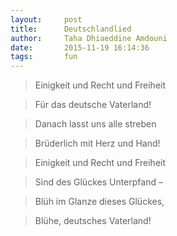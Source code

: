 ```yaml
---
layout:     post
title:      Deutschlandlied
author:     Taha Dhiaeddine Amdouni
date:       2015-11-19 16:14:36
tags:       fun 
---
```


>Einigkeit und Recht und Freiheit

>Für das deutsche Vaterland!

>Danach lasst uns alle streben

>Brüderlich mit Herz und Hand!

>Einigkeit und Recht und Freiheit

>Sind des Glückes Unterpfand –

>Blüh im Glanze dieses Glückes,

>Blühe, deutsches Vaterland!
